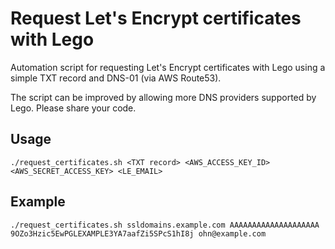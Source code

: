 Request Let's Encrypt certificates with Lego
============================================

Automation script for requesting Let's Encrypt certificates with Lego using a simple TXT record and DNS-01 (via AWS Route53).

The script can be improved by allowing more DNS providers supported by Lego. Please share your code.

Usage
-----

    ./request_certificates.sh <TXT record> <AWS_ACCESS_KEY_ID> <AWS_SECRET_ACCESS_KEY> <LE_EMAIL>

Example
-------
    ./request_certificates.sh ssldomains.example.com AAAAAAAAAAAAAAAAAAAA 9OZo3Hzic5EwPGLEXAMPLE3YA7aafZi5SPcS1hI8j ohn@example.com
